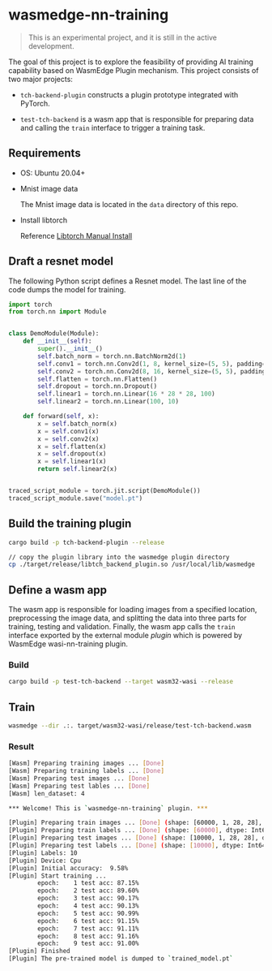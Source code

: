 # wasmedge-nn-training

> This is an experimental project, and it is still in the active development. 

The goal of this project is to explore the feasibility of providing AI training capability based on WasmEdge Plugin mechanism. This project consists of two major projects: 

- `tch-backend-plugin` constructs a plugin prototype integrated with PyTorch.

- `test-tch-backend` is a wasm app that is responsible for preparing data and calling the `train` interface to trigger a training task.

## Requirements

- OS: Ubuntu 20.04+

- Mnist image data

    The Mnist image data is located in the `data` directory of this repo.

- Install libtorch

    Reference [Libtorch Manual Install](https://github.com/LaurentMazare/tch-rs#libtorch-manual-install)

## Draft a resnet model

The following Python script defines a Resnet model. The last line of the code dumps the model for training.

```python
import torch
from torch.nn import Module


class DemoModule(Module):
    def __init__(self):
        super().__init__()
        self.batch_norm = torch.nn.BatchNorm2d(1)
        self.conv1 = torch.nn.Conv2d(1, 8, kernel_size=(5, 5), padding=(2, 2))
        self.conv2 = torch.nn.Conv2d(8, 16, kernel_size=(5, 5), padding=(2, 2))
        self.flatten = torch.nn.Flatten()
        self.dropout = torch.nn.Dropout()
        self.linear1 = torch.nn.Linear(16 * 28 * 28, 100)
        self.linear2 = torch.nn.Linear(100, 10)

    def forward(self, x):
        x = self.batch_norm(x)
        x = self.conv1(x)
        x = self.conv2(x)
        x = self.flatten(x)
        x = self.dropout(x)
        x = self.linear1(x)
        return self.linear2(x)


traced_script_module = torch.jit.script(DemoModule())
traced_script_module.save("model.pt")
```

## Build the training plugin

```bash
cargo build -p tch-backend-plugin --release

// copy the plugin library into the wasmedge plugin directory
cp ./target/release/libtch_backend_plugin.so /usr/local/lib/wasmedge
```

## Define a wasm app

The wasm app is responsible for loading images from a specified location, preprocessing the image data, and splitting the data into three parts for training, testing and validation. Finally, the wasm app calls the `train` interface exported by the external module *plugin* which is powered by WasmEdge wasi-nn-training plugin.

### Build

```bash
cargo build -p test-tch-backend --target wasm32-wasi --release
```

## Train

```bash
wasmedge --dir .:. target/wasm32-wasi/release/test-tch-backend.wasm
```

### Result

```bash
[Wasm] Preparing training images ... [Done]
[Wasm] Preparing training labels ... [Done]
[Wasm] Preparing test images ... [Done]
[Wasm] Preparing test lables ... [Done]
[Wasm] len_dataset: 4

*** Welcome! This is `wasmedge-nn-training` plugin. ***

[Plugin] Preparing train images ... [Done] (shape: [60000, 1, 28, 28], dtype: Float)
[Plugin] Preparing train labels ... [Done] (shape: [60000], dtype: Int64)
[Plugin] Preparing test images ... [Done] (shape: [10000, 1, 28, 28], dtype: Float)
[Plugin] Preparing test labels ... [Done] (shape: [10000], dtype: Int64)
[Plugin] Labels: 10
[Plugin] Device: Cpu
[Plugin] Initial accuracy:  9.58%
[Plugin] Start training ... 
        epoch:    1 test acc: 87.15%
        epoch:    2 test acc: 89.60%
        epoch:    3 test acc: 90.17%
        epoch:    4 test acc: 90.13%
        epoch:    5 test acc: 90.99%
        epoch:    6 test acc: 91.15%
        epoch:    7 test acc: 91.11%
        epoch:    8 test acc: 91.16%
        epoch:    9 test acc: 91.00%
[Plugin] Finished
[Plugin] The pre-trained model is dumped to `trained_model.pt`
```


